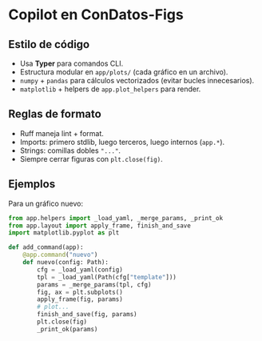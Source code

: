 # Copilot en ConDatos-Figs

## Estilo de código

- Usa **Typer** para comandos CLI.
- Estructura modular en `app/plots/` (cada gráfico en un archivo).
- `numpy` + `pandas` para cálculos vectorizados (evitar bucles innecesarios).
- `matplotlib` + helpers de `app.plot_helpers` para render.

## Reglas de formato

- Ruff maneja lint + format.
- Imports: primero stdlib, luego terceros, luego internos (`app.*`).
- Strings: comillas dobles `"..."`.
- Siempre cerrar figuras con `plt.close(fig)`.

## Ejemplos

Para un gráfico nuevo:

```python
from app.helpers import _load_yaml, _merge_params, _print_ok
from app.layout import apply_frame, finish_and_save
import matplotlib.pyplot as plt

def add_command(app):
    @app.command("nuevo")
    def nuevo(config: Path):
        cfg = _load_yaml(config)
        tpl = _load_yaml(Path(cfg["template"]))
        params = _merge_params(tpl, cfg)
        fig, ax = plt.subplots()
        apply_frame(fig, params)
        # plot...
        finish_and_save(fig, params)
        plt.close(fig)
        _print_ok(params)
```
